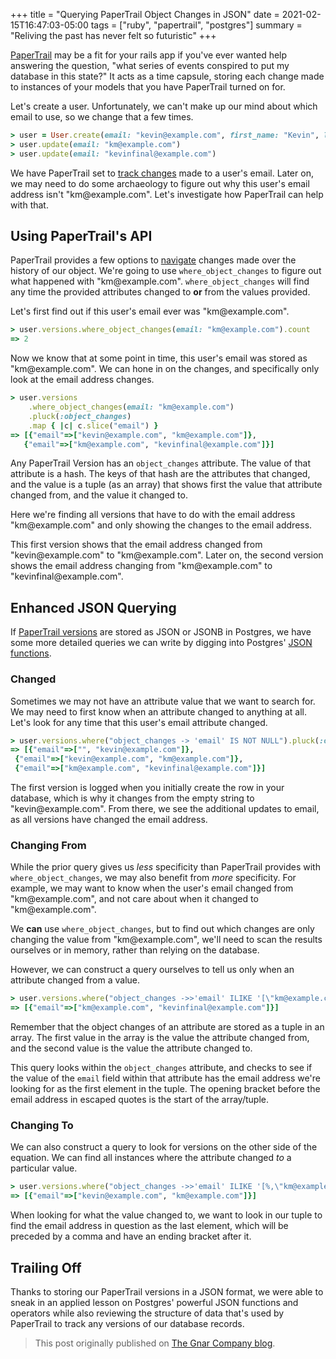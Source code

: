 +++
title = "Querying PaperTrail Object Changes in JSON"
date = 2021-02-15T16:47:03-05:00
tags = ["ruby", "papertrail", "postgres"]
summary = "Reliving the past has never felt so futuristic"
+++

[PaperTrail](https://github.com/paper-trail-gem/paper_trail) may be a fit for
your rails app if you've ever wanted help answering the question, "what
series of events conspired to put my database in this state?" It acts as a time
capsule, storing each change made to instances of your models that you have
PaperTrail turned on for.

Let's create a user. Unfortunately, we can't make up our mind about which
email to use, so we change that a few times.

```ruby
> user = User.create(email: "kevin@example.com", first_name: "Kevin", last_name: "Murphy")
> user.update(email: "km@example.com")
> user.update(email: "kevinfinal@example.com")
```

We have PaperTrail set to [track changes](https://github.com/paper-trail-gem/paper_trail#only)
made to a user's email. Later on, we may need to do some archaeology to figure
out why this user's email address isn't "km\@example.com". Let's investigate how
PaperTrail can help with that.

## Using PaperTrail's API

PaperTrail provides a few options to [navigate](https://github.com/paper-trail-gem/paper_trail#3b-navigating-versions)
changes made over the history of our object. We're going to use
`where_object_changes` to figure out what happened with "km\@example.com".
`where_object_changes` will find any time the provided attributes changed to
**or** from the values provided.

Let's first find out if this user's email ever was "km\@example.com".

```ruby
> user.versions.where_object_changes(email: "km@example.com").count
=> 2
```

Now we know that at some point in time, this user's email was stored as
"km\@example.com". We can hone in on the changes, and specifically only look at
the email address changes.

```ruby
> user.versions
    .where_object_changes(email: "km@example.com")
    .pluck(:object_changes)
    .map { |c| c.slice("email") }
=> [{"email"=>["kevin@example.com", "km@example.com"]},
   {"email"=>["km@example.com", "kevinfinal@example.com"]}]
```

Any PaperTrail Version has an `object_changes` attribute. The value of that
attribute is a hash. The keys of that hash are the attributes that changed, and
the value is a tuple (as an array) that shows first the value that attribute
changed from, and the value it changed to.

Here we're finding all versions that have to do with the email address
"km\@example.com" and only showing the changes to the email address.

This first version shows that the email address changed from "kevin\@example.com"
to "km\@example.com". Later on, the second version shows the email address
changing from "km\@example.com" to "kevinfinal\@example.com".

## Enhanced JSON Querying

If [PaperTrail versions](https://github.com/paper-trail-gem/paper_trail#postgresql-json-column-type-support)
are stored as JSON or JSONB in Postgres, we have some more detailed queries we
can write by digging into Postgres' [JSON functions](https://www.postgresql.org/docs/9.4/functions-json.html).

### Changed

Sometimes we may not have an attribute value that we want to search for. We may
need to first know when an attribute changed to anything at all. Let's look for
any time that this user's email attribute changed.

```ruby
> user.versions.where("object_changes -> 'email' IS NOT NULL").pluck(:object_changes).map { |c| c.slice("email") }
=> [{"email"=>["", "kevin@example.com"]},
 {"email"=>["kevin@example.com", "km@example.com"]},
 {"email"=>["km@example.com", "kevinfinal@example.com"]}]
```

The first version is logged when you initially create the row in your database,
which is why it changes from the empty string to "kevin\@example.com". From
there, we see the additional updates to email, as all versions have changed the
email address.

### Changing From

While the prior query gives us _less_ specificity than PaperTrail provides with
`where_object_changes`, we may also benefit from _more_ specificity. For
example, we may want to know when the user's email changed from
"km\@example.com", and not care about when it changed to "km\@example.com".

We **can** use `where_object_changes`, but to find out which changes are only
changing the value from "km\@example.com", we'll need to scan the results
ourselves or in memory, rather than relying on the database.

However, we can construct a query ourselves to tell us only when an attribute
changed from a value.

```ruby
> user.versions.where("object_changes ->>'email' ILIKE '[\"km@example.com\",%'").pluck(:object_changes).map { |c| c.slice("email") }
=> [{"email"=>["km@example.com", "kevinfinal@example.com"]}]
```

Remember that the object changes of an attribute are stored as a tuple in an
array. The first value in the array is the value the attribute changed from, and
the second value is the value the attribute changed to.

This query looks within the `object_changes` attribute, and checks to see if the
value of the `email` field within that attribute has the email address we're
looking for as the first element in the tuple. The opening bracket before the
email address in escaped quotes is the start of the array/tuple.

### Changing To

We can also construct a query to look for versions on the other side of the
equation. We can find all instances where the attribute changed _to_ a
particular value.

```ruby
> user.versions.where("object_changes ->>'email' ILIKE '[%,\"km@example.com\"]'").pluck(:object_changes).map { |c| c.slice("email") }
=> [{"email"=>["kevin@example.com", "km@example.com"]}]
```

When looking for what the value changed to, we want to look in our tuple to find
the email address in question as the last element, which will be preceded by a
comma and have an ending bracket after it.

## Trailing Off

Thanks to storing our PaperTrail versions in a JSON format, we were able to
sneak in an applied lesson on Postgres' powerful JSON functions and
operators while also reviewing the structure of data that's used by PaperTrail
to track any versions of our database records.

> This post originally published on [The Gnar Company blog](https://blog.thegnar.co/querying-papertrail-object-changes-json).
